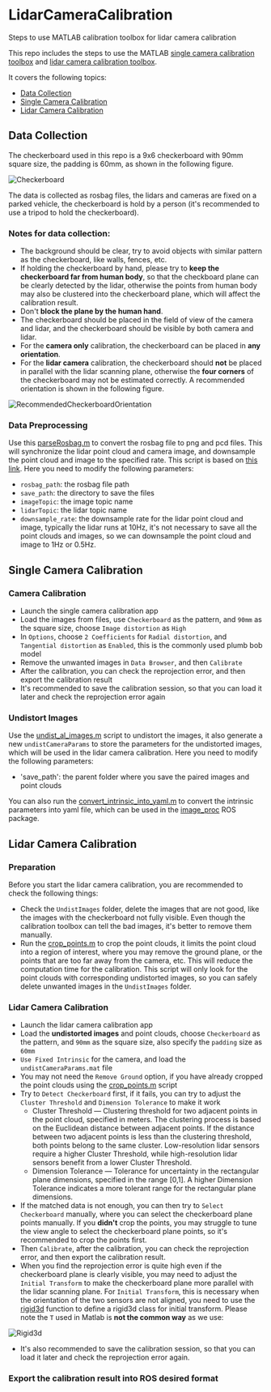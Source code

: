 # LidarCameraCalibration
Steps to use MATLAB calibration toolbox for lidar camera calibration

This repo includes the steps to use the MATLAB [single camera calibration toolbox](https://www.mathworks.com/help/vision/ug/using-the-single-camera-calibrator-app.html) and [lidar camera calibration toolbox](https://www.mathworks.com/help/lidar/ug/get-started-lidar-camera-calibrator.html).

It covers the following topics:
- [Data Collection](#data-collection)
- [Single Camera Calibration](#single-camera-calibration)
- [Lidar Camera Calibration](#lidar-camera-calibration)

## Data Collection
The checkerboard used in this repo is a 9x6 checkerboard with 90mm square size, the padding is 60mm, as shown in the following figure.

![Checkerboard](./images/checkerboard.png)

The data is collected as rosbag files, the lidars and cameras are fixed on a parked vehicle, the checkerboard is hold by a person (it's recommended to use a tripod to hold the checkerboard).

### Notes for data collection:
- The background should be clear, try to avoid objects with similar pattern as the checkerboard, like walls, fences, etc.
- If holding the checkerboard by hand, please try to **keep the checkerboard far from human body**, so that the checkboard plane can be clearly detected by the lidar, otherwise the points from human body may also be clustered into the checkerboard plane, which will affect the calibration result.
- Don't **block the plane by the human hand**.
- The checkerboard should be placed in the field of view of the camera and lidar, and the checkerboard should be visible by both camera and lidar.
- For the **camera only** calibration, the checkerboard can be placed in **any orientation**.
- For the **lidar camera** calibration, the checkerboard should **not** be placed in parallel with the lidar scanning plane, otherwise the **four corners** of the checkerboard may not be estimated correctly. A recommended orientation is shown in the following figure.

![RecommendedCheckerboardOrientation](./images/recommended_orientation_for_lidar_cam_calibration.png)

### Data Preprocessing
Use this [parseRosbag.m](./scripts/parseRosbag.m) to convert the rosbag file to png and pcd files. This will synchronize the lidar point cloud and camera image, and downsample the point cloud and image to the specified rate. This script is based on [this link](https://www.mathworks.com/help/lidar/ug/read-lidar-and-camera-data-from-rosbag.html).
Here you need to modify the following parameters:
- `rosbag_path`: the rosbag file path
- `save_path`: the directory to save the files
- `imageTopic`: the image topic name
- `lidarTopic`: the lidar topic name
- `downsample_rate`: the downsample rate for the lidar point cloud and image, typically the lidar runs at 10Hz, it's not necessary to save all the point clouds and images, so we can downsample the point cloud and image to 1Hz or 0.5Hz.

## Single Camera Calibration
### Camera Calibration
- Launch the single camera calibration app
- Load the images from files, use `Checkerboard` as the pattern, and `90mm` as the square size, choose `Image distortion` as `High`
- In `Options`, choose `2 Coefficients` for `Radial distortion`, and `Tangential distortion` as `Enabled`, this is the commonly used plumb bob model
- Remove the unwanted images in `Data Browser`, and then `Calibrate`
- After the calibration, you can check the reprojection error, and then export the calibration result
- It's recommended to save the calibration session, so that you can load it later and check the reprojection error again

### Undistort Images
Use the [undist_al_images.m](./scripts/undist_all_images.m) script to undistort the images, it also generate a new `undistCameraParams` to store the parameters for the undistorted images, which will be used in the lidar camera calibration.
Here you need to modify the following parameters:
- 'save_path': the parent folder where you save the paired images and point clouds

You can also run the [convert_intrinsic_into_yaml.m](./scripts/convert_intrinsic_into_yaml.m) to convert the intrinsic parameters into yaml file, which can be used in the [image_proc](http://wiki.ros.org/image_proc) ROS package.

## Lidar Camera Calibration
### Preparation
Before you start the lidar camera calibration, you are recommended to check the following things:
- Check the `UndistImages` folder, delete the images that are not good, like the images with the checkerboard not fully visible. Even though the calibration toolbox can tell the bad images, it's better to remove them manually.
- Run the [crop_points.m](./scripts/crop_points.m) to crop the point clouds, it limits the point cloud into a region of interest, where you may remove the ground plane, or the points that are too far away from the camera, etc. This will reduce the computation time for the calibration. This script will only look for the point clouds with corresponding undistorted images, so you can safely delete unwanted images in the `UndistImages` folder.

### Lidar Camera Calibration
- Launch the lidar camera calibration app
- Load the **undistorted images** and point clouds, choose `Checkerboard` as the pattern, and `90mm` as the square size, also specify the `padding` size as `60mm`
- `Use Fixed Intrinsic` for the camera, and load the `undistCameraParams.mat` file
- You may not need the `Remove Ground` option, if you have already cropped the point clouds using the [crop_points.m](./scripts/crop_points.m) script
- Try to `Detect Checkerboard` first, if it fails, you can try to adjust the `Cluster Threshold` and `Dimension Tolerance` to make it work
    - Cluster Threshold — Clustering threshold for two adjacent points in the point cloud, specified in meters. The clustering process is based on the Euclidean distance between adjacent points. If the distance between two adjacent points is less than the clustering threshold, both points belong to the same cluster. Low-resolution lidar sensors require a higher Cluster Threshold, while high-resolution lidar sensors benefit from a lower Cluster Threshold.
    - Dimension Tolerance — Tolerance for uncertainty in the rectangular plane dimensions, specified in the range [0,1]. A higher Dimension Tolerance indicates a more tolerant range for the rectangular plane dimensions.
- If the matched data is not enough, you can then try to `Select Checkerboard` manually, where you can select the checkerboard plane points manually. If you **didn't** crop the points, you may struggle to tune the view angle to select the checkerboard plane points, so it's recommended to crop the points first.
- Then `Calibrate`, after the calibration, you can check the reprojection error, and then export the calibration result.
- When you find the reprojection error is quite high even if the checkerboard plane is clearly visible, you may need to adjust the `Initial Transform` to make the checkerboard plane more parallel with the lidar scanning plane. For `Initial Transform`, this is necessary when the orientation of the two sensors are not aligned, you need to use the [rigid3d](https://www.mathworks.com/help/images/ref/rigid3d.html) function to define a rigid3d class for initial transform. Please note the `T` used in Matlab is **not the common way** as we use:

![Rigid3d](./images/rigid3d.png)
- It's also recommended to save the calibration session, so that you can load it later and check the reprojection error again.

### Export the calibration result into ROS desired format
